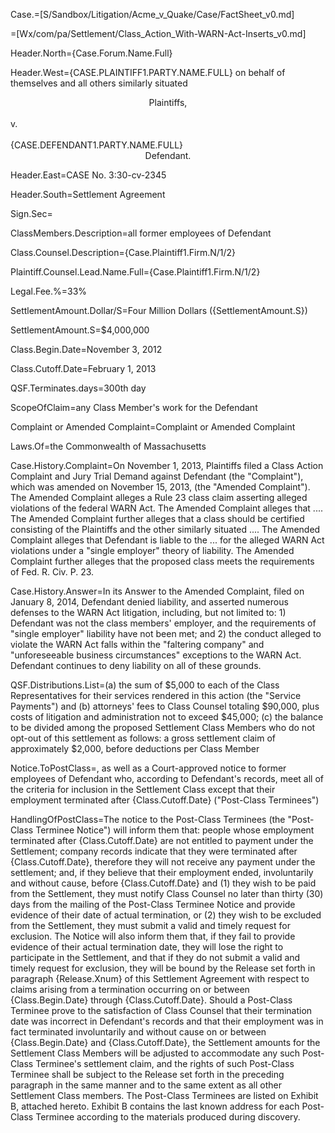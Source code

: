Case.=[S/Sandbox/Litigation/Acme_v_Quake/Case/FactSheet_v0.md]

=[Wx/com/pa/Settlement/Class_Action_With-WARN-Act-Inserts_v0.md]  

Header.North={Case.Forum.Name.Full}

Header.West=<span style="text-transform:uppercase">{Case.Plaintiff1.Party.Name.Full}</span> on behalf of themselves and all others similarly situated<br><center>Plaintiffs,</center><br>v.<br><br><span style="text-transform:uppercase">{Case.Defendant1.Party.Name.Full}</span><br><center>Defendant.</center>

Header.East=CASE No. 3:30-cv-2345

Header.South=Settlement Agreement

Sign.Sec=</i>

ClassMembers.Description=all former employees of Defendant

Class.Counsel.Description={Case.Plaintiff1.Firm.N/1/2}

Plaintiff.Counsel.Lead.Name.Full={Case.Plaintiff1.Firm.N/1/2}

Legal.Fee.%=33%

SettlementAmount.Dollar/S=Four Million Dollars ({SettlementAmount.S})

SettlementAmount.S=$4,000,000

Class.Begin.Date=November 3, 2012

Class.Cutoff.Date=February 1, 2013

QSF.Terminates.days=300th day

ScopeOfClaim=any Class Member's work for the Defendant

Complaint or Amended Complaint=Complaint or Amended Complaint

Laws.Of=the Commonwealth of Massachusetts

Case.History.Complaint=On November 1, 2013, Plaintiffs filed a Class Action Complaint and Jury Trial Demand against Defendant (the "Complaint"), which was amended on November 15, 2013, (the "Amended Complaint"). The Amended Complaint alleges a Rule 23 class claim asserting alleged violations of the federal WARN Act.  The Amended Complaint alleges that .... The Amended Complaint further alleges that a class should be certified consisting of the Plaintiffs and the other similarly situated .... The Amended Complaint alleges that Defendant is liable to the ... for the alleged WARN Act violations under a "single employer" theory of liability. The Amended Complaint further alleges that the proposed class meets the requirements of Fed. R. Civ. P. 23.

Case.History.Answer=In its Answer to the Amended Complaint, filed on January 8, 2014, Defendant denied liability, and asserted numerous defenses to the WARN Act litigation, including, but not limited to: 1) Defendant was not the class members' employer, and the requirements of "single employer" liability have not been met; and 2) the conduct alleged to violate the WARN Act falls within the "faltering company" and "unforeseeable business circumstances" exceptions to the WARN Act. Defendant continues to deny liability on all of these grounds.

QSF.Distributions.List=(a) the sum of $5,000 to each of the Class Representatives for their services rendered in this action (the "Service Payments") and (b) attorneys' fees to Class Counsel totaling $90,000, plus costs of litigation and administration not to exceed $45,000; (c) the balance to be divided among the proposed Settlement Class Members who do not opt-out of this settlement as follows: a gross settlement claim of approximately $2,000, before deductions per Class Member

Notice.ToPostClass=, as well as a Court-approved notice to former employees of Defendant who, according to Defendant's records, meet all of the criteria for inclusion in the Settlement Class except that their employment terminated after {Class.Cutoff.Date} ("Post-Class Terminees")

HandlingOfPostClass=The notice to the Post-Class Terminees (the "Post-Class Terminee Notice") will inform them that: people whose employment terminated after {Class.Cutoff.Date} are not entitled to payment under the Settlement; company records indicate that they were terminated after {Class.Cutoff.Date}, therefore they will not receive any payment under the settlement; and, if they believe that their employment ended, involuntarily and without cause, before {Class.Cutoff.Date} and (1) they wish to be paid from the Settlement, they must notify Class Counsel no later than thirty (30) days from the mailing of the Post-Class Terminee Notice and provide evidence of their date of actual termination, or (2) they wish to be excluded from the Settlement, they must submit a valid and timely request for exclusion.  The Notice will also inform them that, if they fail to provide evidence of their actual termination date, they will lose the right to participate in the Settlement, and that if they do not submit a valid and timely request for exclusion, they will be bound by the Release set forth in paragraph {Release.Xnum} of this Settlement Agreement with respect to claims arising from a termination occurring on or between {Class.Begin.Date} through {Class.Cutoff.Date}. Should a Post-Class Terminee prove to the satisfaction of Class Counsel that their termination date was incorrect in Defendant's records and that their employment was in fact terminated involuntarily and without cause on or between {Class.Begin.Date} and {Class.Cutoff.Date}, the Settlement amounts for the Settlement Class Members will be adjusted to accommodate any such Post-Class Terminee's settlement claim, and the rights of such Post-Class Terminee shall be subject to the Release set forth in the preceding paragraph in the same manner and to the same extent as all other Settlement Class members. The Post-Class Terminees are listed on Exhibit B, attached hereto. Exhibit B contains the last known address for each Post-Class Terminee according to the materials produced during discovery.